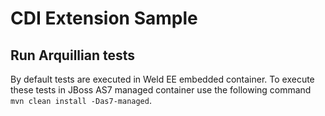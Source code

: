 CDI Extension Sample
====================

Run Arquillian tests
--------------------

By default tests are executed in Weld EE embedded container. To execute these tests in JBoss AS7 managed container use
the following command `mvn clean install -Das7-managed`.

